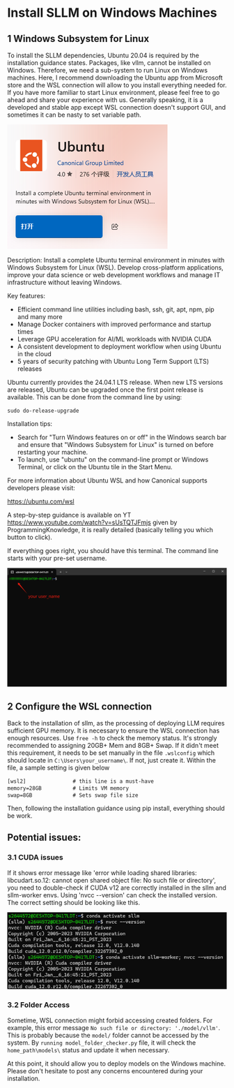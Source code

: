# Install SLLM on Windows Machines

## 1 Windows Subsystem for Linux
To install the SLLM dependencies, Ubuntu 20.04 is required by the installation guidance states. Packages, like vllm, cannot be installed on Windows. Therefore, we need a sub-system to run Linux on Windows machines. Here, I recommend downloading the Ubuntu app from Microsoft store and the WSL connection will allow to you install everything needed for. If you have more familiar to start Linux environment, please feel free to go ahead and share your experience with us. Generally speaking, it is a developed and stable app except WSL connection doesn't support GUI, and sometimes it can be nasty to set variable path.

![alt text](Ubuntu-app.png)

Description:
Install a complete Ubuntu terminal environment in minutes with Windows Subsystem for Linux (WSL). Develop cross-platform applications, improve your data science or web development workflows and manage IT infrastructure without leaving Windows.

Key features:
  - Efficient command line utilities including bash, ssh, git, apt, npm, pip and many more
  - Manage Docker containers with improved performance and startup times
  - Leverage GPU acceleration for AI/ML workloads with NVIDIA CUDA
  - A consistent development to deployment workflow when using Ubuntu in the cloud
  - 5 years of security patching with Ubuntu Long Term Support (LTS) releases

Ubuntu currently provides the 24.04.1 LTS release. When new LTS versions are released, Ubuntu can be upgraded once the first point release is available. This can be done from the command line by using:

    sudo do-release-upgrade

Installation tips:
  - Search for "Turn Windows features on or off" in the Windows search bar and ensure that "Windows Subsystem for Linux" is turned on before restarting your machine.
  - To launch, use "ubuntu" on the command-line prompt or Windows Terminal, or click on the Ubuntu tile in the Start Menu.

For more information about Ubuntu WSL and how Canonical supports developers please visit:

https://ubuntu.com/wsl

A step-by-step guidance is available on YT https://www.youtube.com/watch?v=sUsTQTJFmjs given by ProgrammingKnowledge, it is really detailed (basically telling you which button to click).

If everything goes right, you should have this terminal. The command line starts with your pre-set username.

<img src="wsl-terminal.png" alt="Description" width="800"/>


## 2 Configure the WSL connection
Back to the installation of sllm, as the processing of deploying LLM requires sufficient GPU memory. It is necessary to ensure the WSL connection has enough resources. Use `free -h` to check the memory status. It's strongly recommended to assigning 20GB+ Mem and 8GB+ Swap. If it didn't meet this requirement, it needs to be set manually in the file `.wslconfig` which should locate in `C:\Users\your_username\`. If not, just create it. Within the file, a sample setting is given below

    [wsl2]               # this line is a must-have
    memory=28GB          # Limits VM memory
    swap=8GB             # Sets swap file size

Then, following the installation guidance using pip install, everything should be work. 

## Potential issues:

### 3.1 CUDA issues

If it shows error message like 'error while loading shared libraries: libcudart.so.12: cannot open shared object file: No such file or directory', you need to double-check if CUDA v12 are correctly installed in the sllm and sllm-worker envs. Using 'nvcc --version' can check the installed version. The correct setting should be looking like this.

![alt text](cuda-version-check.png)

### 3.2 Folder Access

Sometime, WSL connection might forbid accessing created folders. For example, this error message `No such file or directory: './model/vllm'`. This is probably because the `model/` folder cannot be accessed by the system. By `running model_folder_checker.py` file, it will check the `home_path\models\` status and update it when necessary.

At this point, it should allow you to deploy models on the Windows machine. Please don't hesitate to post any concerns encountered during your installation.